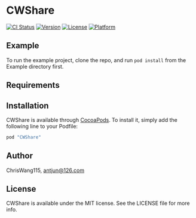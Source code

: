 # CWShare

[![CI Status](http://img.shields.io/travis/ChrisWang115/CWShare.svg?style=flat)](https://travis-ci.org/ChrisWang115/CWShare)
[![Version](https://img.shields.io/cocoapods/v/CWShare.svg?style=flat)](http://cocoapods.org/pods/CWShare)
[![License](https://img.shields.io/cocoapods/l/CWShare.svg?style=flat)](http://cocoapods.org/pods/CWShare)
[![Platform](https://img.shields.io/cocoapods/p/CWShare.svg?style=flat)](http://cocoapods.org/pods/CWShare)

## Example

To run the example project, clone the repo, and run `pod install` from the Example directory first.

## Requirements

## Installation

CWShare is available through [CocoaPods](http://cocoapods.org). To install
it, simply add the following line to your Podfile:

```ruby
pod "CWShare"
```

## Author

ChrisWang115, antjun@126.com

## License

CWShare is available under the MIT license. See the LICENSE file for more info.
